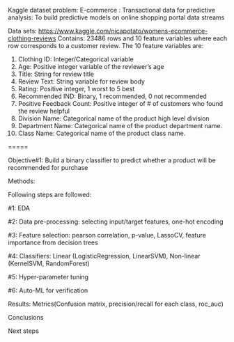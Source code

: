 Kaggle dataset problem:
E-commerce : Transactional data for predictive analysis: To build predictive models on online shopping portal data streams

Data sets:  https://www.kaggle.com/nicapotato/womens-ecommerce-clothing-reviews
Contains: 23486 rows and 10 feature variables where each row corresponds to a customer review. 
The 10 feature variables are:
1. Clothing ID: Integer/Categorical variable
2. Age: Positive integer variable of the reviewer’s age
3. Title: String for review title
4. Review Text: String variable for review body
5. Rating: Positive integer, 1 worst to 5 best
6. Recommended IND: Binary, 1 recommended, 0 not recommended
7. Positive Feedback Count: Positive integer of # of customers who found the review helpful
8. Division Name: Categorical name of the product high level division
9. Department Name: Categorical name of the product department name.
10. Class Name: Categorical name of the product class name.

=====

Objective#1: Build a binary classifier to predict whether a product will be recommended for purchase

Methods: 

Following steps are followed:

#1: EDA

#2: Data pre-processing: selecting input/target features, one-hot encoding

#3: Feature selection: pearson correlation, p-value, LassoCV, feature importance from decision trees

#4: Classifiers: Linear (LogisticRegression, LinearSVM), Non-linear (KernelSVM, RandomForest)

#5: Hyper-parameter tuning

#6: Auto-ML for verification

Results: Metrics(Confusion matrix, precision/recall for each class, roc_auc)

Conclusions

Next steps

